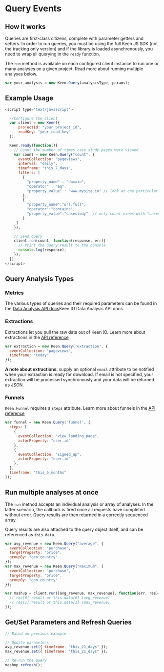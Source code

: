 # Query Events

## How it works

Queries are first-class citizens, complete with parameter getters and setters. In order to run queries, you must be using the full Keen JS SDK (not the tracking only version) and if the library is loaded asynchronously, you need to wrap all querying in the `ready` function.

The `run` method is available on each configured client instance to run one or many analyses on a given project. Read more about running multiple analyses below.

```javascript
var your_analysis = new Keen.Query(analysisType, params);
```

## Example Usage

```javascript
<script type="text/javascript">

  //Configure the client
  var client = new Keen({
      projectId: "your_project_id",
      readKey: "your_read_key"
  });

  Keen.ready(function(){
    // Count the number of times case study pages were viewed
    var count = new Keen.Query("count", {
      eventCollection: "pageviews",
      interval: "daily",
      timeframe: "this_7_days",
      filters: [
        {
          "property_name" : "domain",
          "operator" : "eq",
          "property_value" : "www.mysite.io" // look at one particular domain only
        },
        {
          "property_name":"url.full",
          "operator":"contains",
          "property_value":"casestudy"  // only count views with "casestudy" in the page URL
        }
     ]
    });

    // Send query
    client.run(count, function(response, err){
      // Print the query result to the console
      console.log(response);
    });
  });
</script>
```
## Query Analysis Types

### Metrics

The various types of queries and their required parameters can be found in the [Data Analysis API docs](https://keen.io/docs/data-analysis/metrics/)Keen IO Data Analysis API docs.

### Extractions

Extractions let you pull the raw data out of Keen IO.  Learn more about extractions in the [API reference](https://keen.io/docs/data-analysis/extractions)

```javascript
var extraction = new Keen.Query('extraction', {
  eventCollection: "pageviews",
  timeframe: "today"
});
```

**A note about extractions:** supply an optional `email` attribute to be notified when your extraction is ready for download. If email is not specified, your extraction will be processed synchronously and your data will be returned as JSON.

### Funnels

`Keen.Funnel` requires a `steps` attribute.  Learn more about funnels in the [API reference](https://keen.io/docs/data-analysis/funnels/#steps)

```javascript
var funnel = new Keen.Query('funnel', {
  steps: [
    {
  	  eventCollection: "view_landing_page",
  	  actorProperty: "user.id"
    },
    {
  	  eventCollection: "signed_up",
  	  actorProperty: "user.id"
    },
  ],
  timeframe: "this_6_months"
});
```

## Run multiple analyses at once

The `run` method accepts an individual analysis or array of analyses. In the latter scenario, the callback is fired once all requests have completed without error. Query results are then returned in a correctly sequenced array.

Query results are also attached to the query object itself, and can be referenced as `this.data`.

```javascript
var avg_revenue = new Keen.Query("average", {
  eventCollection: "purchase",
  targetProperty: "price",
  groupBy: "geo.country"
});
var max_revenue = new Keen.Query("maximum", {
  eventCollection: "purchase",
  targetProperty: "price",
  groupBy: "geo.country"
});

var mashup = client.run([avg_revenue, max_revenue], function(err, res){
  // res[0].result or this.data[0] (avg_revenue)
  // res[1].result or this.data[1] (max_revenue)
});  
```

## Get/Set Parameters and Refresh Queries

```javascript
// Based on previous example

// Update parameters
avg_revenue.set({ timeframe: "this_21_days" });
max_revenue.set({ timeframe: "this_21_days" });

// Re-run the query
mashup.refresh();
```
